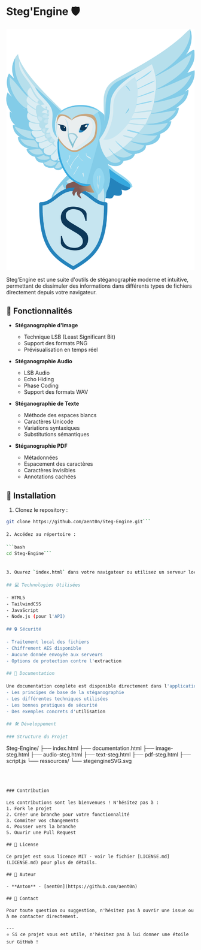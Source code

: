 # Steg'Engine 🛡️

![Steg'Engine Logo](Steg-Engine/ressources/stegengineSVG.svg)

Steg'Engine est une suite d'outils de stéganographie moderne et intuitive, permettant de dissimuler des informations dans différents types de fichiers directement depuis votre navigateur.

## 🌟 Fonctionnalités

- **Stéganographie d'Image**
  - Technique LSB (Least Significant Bit)
  - Support des formats PNG
  - Prévisualisation en temps réel

- **Stéganographie Audio**
  - LSB Audio
  - Echo Hiding
  - Phase Coding
  - Support des formats WAV

- **Stéganographie de Texte**
  - Méthode des espaces blancs
  - Caractères Unicode
  - Variations syntaxiques
  - Substitutions sémantiques

- **Stéganographie PDF**
  - Métadonnées
  - Espacement des caractères
  - Caractères invisibles
  - Annotations cachées

## 🚀 Installation

1. Clonez le repository : 
```bash
git clone https://github.com/aent0n/Steg-Engine.git```

2. Accédez au répertoire :

```bash
cd Steg-Engine```


3. Ouvrez `index.html` dans votre navigateur ou utilisez un serveur local.

## 💻 Technologies Utilisées

- HTML5
- TailwindCSS
- JavaScript
- Node.js (pour l'API)

## 🔒 Sécurité

- Traitement local des fichiers
- Chiffrement AES disponible
- Aucune donnée envoyée aux serveurs
- Options de protection contre l'extraction

## 📖 Documentation

Une documentation complète est disponible directement dans l'application, expliquant :
- Les principes de base de la stéganographie
- Les différentes techniques utilisées
- Les bonnes pratiques de sécurité
- Des exemples concrets d'utilisation

## 🛠️ Développement

### Structure du Projet
```
Steg-Engine/
├── index.html
├── documentation.html
├── image-steg.html
├── audio-steg.html
├── text-steg.html
├── pdf-steg.html
├── script.js
└── ressources/
    └── stegengineSVG.svg
```



### Contribution

Les contributions sont les bienvenues ! N'hésitez pas à :
1. Fork le projet
2. Créer une branche pour votre fonctionnalité
3. Commiter vos changements
4. Pousser vers la branche
5. Ouvrir une Pull Request

## 📝 License

Ce projet est sous licence MIT - voir le fichier [LICENSE.md](LICENSE.md) pour plus de détails.

## 👥 Auteur

- **Anton** - [aent0n](https://github.com/aent0n)

## 📧 Contact

Pour toute question ou suggestion, n'hésitez pas à ouvrir une issue ou à me contacter directement.

---
⭐ Si ce projet vous est utile, n'hésitez pas à lui donner une étoile sur GitHub !
